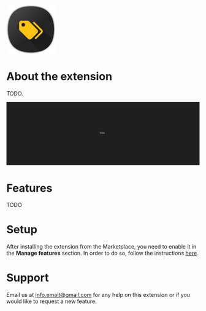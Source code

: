 ![Tag Manager](img/logo.png)

# About the extension
TODO.

![Tag Manager Example](img/screenshot4.png)

# Features
TODO

# Setup
After installing the extension from the Marketplace, you need to enable it in the **Manage features**  section. In order to do so, follow the instructions [here](https://learn.microsoft.com/en-us/azure/devops/project/navigation/preview-features?view=azure-devops).

# Support
Email us at [info.emait@gmail.com](mailto:info.emait@gmail.com) for any help on this extension or if you would like to request a new feature.